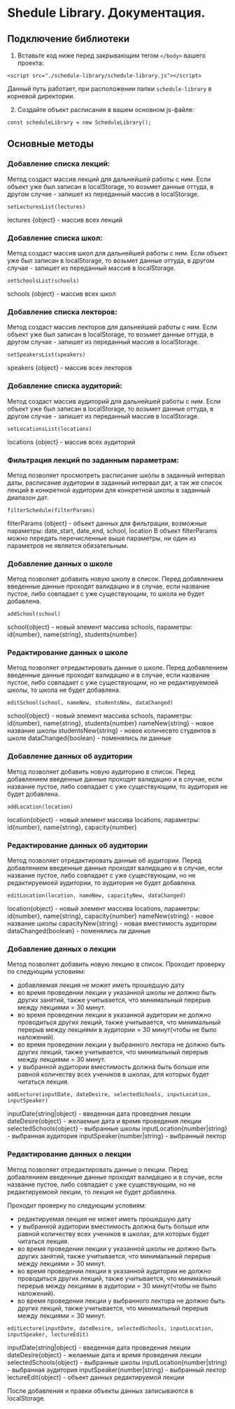 # Shedule Library. Документация.

## Подключение библиотеки

1. Вставьте код ниже перед закрывающим тегом `</body>` вашего проекта: 
```
<script src="./schedule-library/schedule-library.js"></script>
```
Данный путь работает, при расположении папки `schedule-library` в корневой директории.

2. Создайте объект расписания в вашем основном js-файле:

```
const scheduleLibrary = new ScheduleLibrary();
```

## Основные методы


### Добавление списка лекций:

Метод создаст массив лекций для дальнейшей работы с ним. Если объект уже был записан в localStorage, то возьмет данные оттуда, в другом случае - запишет из переданный массив в localStorage.   

```
setLecturesList(lectures)
```
lectures {object} - массив всех лекций


### Добавление списка школ:

Метод создаст массив школ для дальнейшей работы с ним. Если объект уже был записан в localStorage, то возьмет данные оттуда, в другом случае - запишет из переданный массив в localStorage.   

```
setSchoolsList(schools)
```
schools {object} - массив всех школ


### Добавление списка лекторов:

Метод создаст массив лекторов для дальнейшей работы с ним. Если объект уже был записан в localStorage, то возьмет данные оттуда, в другом случае - запишет из переданный массив в localStorage.   

```
setSpeakersList(speakers)
```
speakers {object} - массив всех лекторов


### Добавление списка аудиторий:

Метод создаст массив аудиторий для дальнейшей работы с ним. Если объект уже был записан в localStorage, то возьмет данные оттуда, в другом случае - запишет из переданный массив в localStorage.   

```
setLocationsList(locations)
```
locations {object} - массив всех аудиторий


### Фильтрация лекций по заданным параметрам:

Метод позволяет просмотреть расписание школы в заданный интервал даты, расписание аудитории в заданный интервал дат, а так же список лекций в конкретной аудитории для конкретной школы в заданный диапазон дат.
	
```
filterSchedule(filterParams)
```
filterParams {object} - объект данных для фильтрации, возможные параметры: date_start, date_end, school, location
В объект filterParams можно передать перечисленные выше параметры, ни один из параметров не является обязательным.

### Добавление данных о школе

Метод позволяет добавить новую школу в список. Перед добавлением введенные данные проходят валидацию и в случае, если название пустое, либо совпадает с уже существующим, то школа не будет добавлена.

```
addSchool(school)
```
school{object} - новый элемент массива schools, параметры: id{number}, name{string}, students{number}


### Редактирование данных о школе

Метод позволяет отредактировать данные о школе. Перед добавлением введенные данные проходят валидацию и в случае, если название пустое, либо совпадает с уже существующим, но не редактируемоей школы, то школа не будет добавлена.

```
editSchool(school, nameNew, studentsNew, dataChanged)
```
school{object} - новый элемент массива schools, параметры: id{number}, name{string}, students{number}
nameNew{string} - новое название школы
studentsNew{string} - новое количесвто студентов в школе
dataChanged{boolean} - поменялись ли данные

### Добавление данных об аудитории

Метод позволяет добавить новую аудиторию в список. Перед добавлением введенные данные проходят валидацию и в случае, если название пустое, либо совпадает с уже существующим, то аудитория не будет добавлена.

```
addLocation(location)
```
location{object} - новый элемент массива locations, параметры: id{number}, name{string}, capacity{number}


### Редактирование данных об аудитории

Метод позволяет отредактировать данные об аудитории. Перед добавлением введенные данные проходят валидацию и в случае, если название пустое, либо совпадает с уже существующим, но не редактируемоей аудитории, то аудитория не будет добавлена.

```
editLocation(location, nameNew, capacityNew, dataChanged)
```
location{object} - новый элемент массива locations, параметры: id{number}, name{string}, capacity{number}
nameNew{string} - новое название школы
capacityNew{string} - новая вместимость аудитории
dataChanged{boolean} - поменялись ли данные


### Добавление данных о лекции

Метод позволяет добавить новую лекцию в список.
Проходит проверку по следующим условиям:
* добавляемая лекция не может иметь прошедшую дату
* во время проведении лекции у указанной школы не должно быть других занятий, также учитывается, что минимальный перерыв между лекциями = 30 минут.
* во время проведении лекции в указанной аудитории не должно проводиться других лекций, также учитывается, что минимальный перерыв между лекциями в аудитории = 30 минут(чтобы не было наложений).
* во время проведении лекции у выбранного лектора не должно быть других лекций, также учитывается, что минимальный перерыв между лекциями = 30 минут.
* у выбранной аудитории вместимость должна быть больше или равной количеству всех учеников в школах, для которых будет читаться лекция.

```
addLecture(inputDate, dateDesire, selectedSchools, inputLocation, inputSpeaker)
```
inputDate{string|object} - введенная дата проведения лекции
dateDesire{object} - желаемые дата и время проведения лекции
selectedSchools{object} - выбранные школы
inputLocation{number|string} - выбранная аудитория
inputSpeaker{number|string} - выбранный лектор


### Редактирование данных о лекции

Метод позволяет отредактировать данные о лекции. Перед добавлением введенные данные проходят валидацию и в случае, если название пустое, либо совпадает с уже существующим, но не редактируемоей лекции, то лекция не будет добавлена.

Проходит проверку по следующим условиям:
* редактируемая лекция не может иметь прошедшую дату
* у выбранной аудитории вместимость должна быть больше или равной количеству всех учеников в школах, для которых будет читаться лекция.
* во время проведении лекции у указанной школы не должно быть других занятий, также учитывается, что минимальный перерыв между лекциями = 30 минут.
* во время проведении лекции в указанной аудитории не должно проводиться других лекций, также учитывается, что минимальный перерыв между лекциями в аудитории = 30 минут(чтобы не было наложений).
* во время проведении лекции у выбранного лектора не должно быть других лекций, также учитывается, что минимальный перерыв между лекциями = 30 минут.

```
editLecture(inputDate, dateDesire, selectedSchools, inputLocation, inputSpeaker, lectureEdit)
```
inputDate{string|object} - введенная дата проведения лекции
dateDesire{object} - желаемые дата и время проведения лекции
selectedSchools{object} - выбранные школы
inputLocation{number|string} - выбранная аудитория
inputSpeaker{number|string} - выбранный лектор
lectureEdit{object} - объект данных редактируемой лекции

После добавления и правки объекты данных записываются в localStorage.
